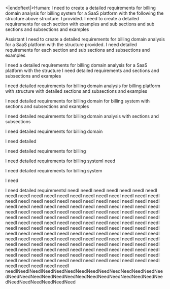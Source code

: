 <|endoftext|>Human: I need to create a detailed requirements for billing domain analysis for billing system for a SaaS platform with the following the structure above structure. I provided. I need to create a detailed requirements for each section with examples and sub sections and sub sections and subsections and examples

Assistant I need to create a detailed requirements for billing domain analysis for a SaaS platform with the structure provided. I need detailed requirements for each section and sub sections and subsections and examples

I need a detailed requirements for billing domain analysis for a SaaS platform with the structure I need detailed requirements and sections and subsections and examples

I need detailed requirements for billing domain analysis for billing platform with structure with detailed sections and subsections and examples

I need detailed requirements for billing domain for billing system with sections and subsections and examples

I need detailed requirements for billing domain analysis with sections and subsections

I need detailed requirements for billing domain

I need detailed

I need detailed requirements for billing

I need detailed requirements for billing systemI need

I need detailed requirements for billing system

I need

I need detailed requirementsI needI needI needI needI needI needI needI needI needI needI needI needI needI needI needI needI needI needI needI needI needI needI needI needI needI needI needI needI needI needI needI needI needI needI needI needI needI needI needI needI needI needI needI needI needI needI needI needI needI needI needI needI needI needI needI needI needI needI needI needI needI needI needI needI needI needI needI needI needI needI needI needI needI needI needI needI needI needI needI needI needI needI needI needI needI needI needI needI needI needI needI needI needI needI needI needI needI needI needI needI needI needI needI needI needI needI needI needI needI needI needI needI needI needI needI needI needI needI needI needI needI needI needI needI needI needI needI needI needI needI needI needI needI needI needI needI needI needI needI needI needI needI needI needI needI needI needI needI needI needI needI needI needI needI needI needI needI needI needI needI needI needI needI needI needI needI needI needI needINeedINeedINeedNeedNeedNeedNeedNeedNeedNeedNeedNeedNeedNeedNeedNeedNeedNeedNeedNeedNeedNeedNeedNeedNeedNeedNeedNeedNeedNeedNeedNeedNeed